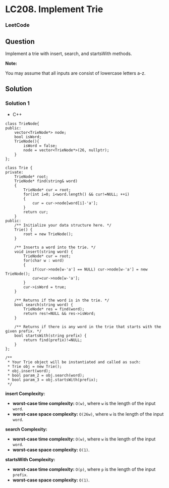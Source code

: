 # LC208. Implement Trie

### LeetCode

## Question

Implement a trie with insert, search, and startsWith methods.

**Note:**

You may assume that all inputs are consist of lowercase letters a-z.

## Solution

### Solution 1

* C++
```
class TrieNode{
public:
    vector<TrieNode*> node;
    bool isWord;
    TrieNode(){
        isWord = false;
        node = vector<TrieNode*>(26, nullptr);
    }
};

class Trie {
private:
    TrieNode* root;
    TrieNode* find(string& word)
    {
        TrieNode* cur = root;
        for(int i=0; i<word.length() && cur!=NULL; ++i)
        {
            cur = cur->node[word[i]-'a'];
        }
        return cur;
    }
public:
    /** Initialize your data structure here. */
    Trie() {
        root = new TrieNode();
    }
    
    /** Inserts a word into the trie. */
    void insert(string word) {
        TrieNode* cur = root;
        for(char w : word)
        {
            if(cur->node[w-'a'] == NULL) cur->node[w-'a'] = new TrieNode();
            cur=cur->node[w-'a'];
        }
        cur->isWord = true;
    }
    
    /** Returns if the word is in the trie. */
    bool search(string word) {
        TrieNode* res = find(word);
        return res!=NULL && res->isWord;
    }
    
    /** Returns if there is any word in the trie that starts with the given prefix. */
    bool startsWith(string prefix) {
        return find(prefix)!=NULL;
    }
};

/**
 * Your Trie object will be instantiated and called as such:
 * Trie obj = new Trie();
 * obj.insert(word);
 * bool param_2 = obj.search(word);
 * bool param_3 = obj.startsWith(prefix);
 */
```

**insert Complexity:**

* **worst-case time complexity:** `O(w)`, where `w` is the length of the input `word`.
* **worst-case space complexity:** `O(26w)`, where `w` is the length of the input `word`.

**search Complexity:**

* **worst-case time complexity:** `O(w)`, where `w` is the length of the input `word`.
* **worst-case space complexity:** `O(1)`.

**startsWith Complexity:**

* **worst-case time complexity:** `O(p)`, where `p` is the length of the input `prefix`.
* **worst-case space complexity:** `O(1)`.